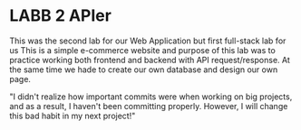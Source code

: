 # LABB 2 APIer

This was the second lab for our Web Application but first full-stack lab for us
This is a simple e-commerce website and purpose of this lab was to practice working both frontend and backend with API request/response. At the same time we hade to create our own database and design our own page. 

"I didn't realize how important commits were when working on big projects, and as a result, I haven't been committing properly. However, I will change this bad habit in my next project!"
